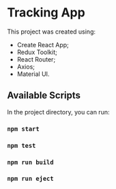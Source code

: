 # Tracking App

This project was created using:

- Create React App;
- Redux Toolkit;
- React Router;
- Axios;
- Material UI.

## Available Scripts

In the project directory, you can run:

### `npm start`

### `npm test`

### `npm run build`

### `npm run eject`
